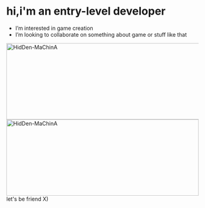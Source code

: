 # hi,i'm an entry-level developer
-  I’m interested in game creation
-  I’m looking to collaborate on something about game or stuff like that

<img align="center" width="1500" height="200" src="https://github-readme-stats.vercel.app/api/top-langs?username=HidDen-MaChinA&show_icons=true&locale=en&layout=compact" alt="HidDen-MaChinA" />

<img align="center" width="100%" height="200" src="https://github-readme-stats.vercel.app/api?username=HidDen-MaChinA&show_icons=true&locale=en" alt="HidDen-MaChinA" />
<br>
let's be friend X)
